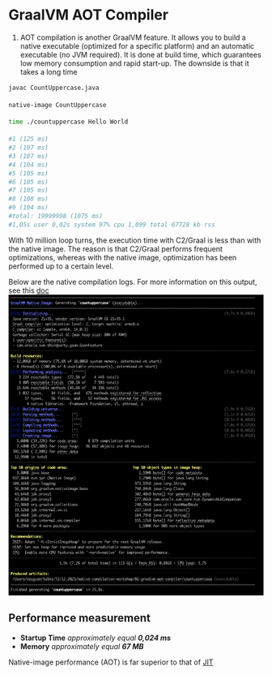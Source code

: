 # GraalVM AOT Compiler

1. AOT compilation is another GraalVM feature. It allows you to build a native executable (optimized for a specific platform) and an automatic executable (no JVM required). It is done at build time, which guarantees low memory consumption and rapid start-up.
   The downside is that it takes a long time 

```bash
javac CountUppercase.java

native-image CountUppercase

time ./countuppercase Hello World

#1 (125 ms)
#2 (107 ms)
#3 (107 ms)
#4 (104 ms)
#5 (105 ms)
#6 (105 ms)
#7 (105 ms)
#8 (108 ms)
#9 (104 ms)
#total: 19999998 (1075 ms)
#1,05s user 0,02s system 97% cpu 1,099 total 67728 kb rss
```

With 10 million loop turns, the execution time with C2/Graal is less than with the native image. The reason is that C2/Graal performs frequent optimizations, whereas with the native image, optimization has been performed up to a certain level.

Below are the native compilation logs. For more information on this output, see this [doc][native-image-compilation-output]
![JIT Compiler Log](../images/native-image-build-output.png)

## Performance measurement
- **Startup Time** *approximately equal* ***0,024 ms***
- **Memory** *approximately equal* ***67 MB***

Native-image performance (AOT) is far superior to that of [JIT](../01-graalvm-jit-compiler/README.md#performance-measurement)


<!-- links -->
[native-image-compilation-output]: https://www.graalvm.org/latest/reference-manual/native-image/overview/BuildOutput/